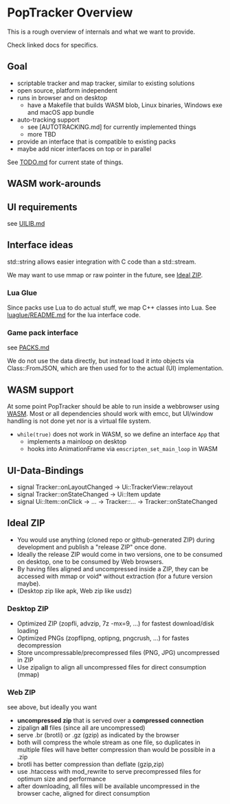 # PopTracker Overview

This is a rough overview of internals and what we want to provide.

Check linked docs for specifics.

## Goal
- scriptable tracker and map tracker, similar to existing solutions
- open source, platform independent 
- runs in browser and on desktop
  - have a Makefile that builds WASM blob, Linux binaries, Windows exe and macOS app bundle
- auto-tracking support
  - see [AUTOTRACKING.md] for currently implemented things
  - more TBD
- provide an interface that is compatible to existing packs
- maybe add nicer interfaces on top or in parallel

See [TODO.md](TODO.md) for current state of things.

## WASM work-arounds

## UI requirements
see [UILIB.md](UILIB.md)

## Interface ideas
std::string allows easier integration with C code than a std::stream.

We may want to use mmap or raw pointer in the future, see [Ideal ZIP](#ideal-zip).

### Lua Glue
Since packs use Lua to do actual stuff, we map C++ classes into Lua.
See [luaglue/README.md](https://github.com/black-sliver/luaglue/blob/main/README.md) for the lua interface code.

### Game pack interface
see [PACKS.md](PACKS.md)

We do not use the data directly, but instead load it into objects via
Class::FromJSON, which are then used for to the actual (UI) implementation.

## WASM support
At some point PopTracker should be able to run inside a webbrowser using
[WASM](https://en.wikipedia.org/wiki/WebAssembly).
Most or all dependencies should work with emcc, but UI/window handling is not done yet nor is a virtual file system.

- `while(true)` does not work in WASM, so we define an interface `App` that
  - implements a mainloop on desktop
  - hooks into AnimationFrame via `emscripten_set_main_loop` in WASM

## UI-Data-Bindings
- signal Tracker::onLayoutChanged -> Ui::TrackerView::relayout
- signal Tracker::onStateChanged -> Ui::Item update
- signal Ui::Item::onClick -> ... -> Tracker::... -> Tracker::onStateChanged

## Ideal ZIP
- You would use anything (cloned repo or github-generated ZIP) during development and publish a "release ZIP" once done.
- Ideally the release ZIP would come in two versions, one to be consumed on desktop, one to be consumed by Web browsers.
- By having files aligned and uncompressed inside a ZIP, they can be accessed with mmap or void* without extraction (for a future version maybe).
- (Desktop zip like apk, Web zip like usdz)

### Desktop ZIP
- Optimized ZIP (zopfli, advzip, 7z -mx=9, ...) for fastest download/disk loading
- Optimized PNGs (zopflipng, optipng, pngcrush, ...) for fastes decompression
- Store uncompressable/precompressed files (PNG, JPG) uncompressed in ZIP
- Use zipalign to align all uncompressed files for direct consumption (mmap)

### Web ZIP
see above, but ideally you want
- **uncompressed zip** that is served over a **compressed connection**
- zipalign **all** files (since all are uncompressed)
- serve .br (brotli) or .gz (gzip) as indicated by the browser
- both will compress the whole stream as one file, so duplicates in multiple files will have better compression than would be possible in a .zip
- brotli has better compression than deflate (gzip,zip)
- use .htaccess with mod_rewrite to serve precompressed files for optimum size and performance
- after downloading, all files will be available uncompressed in the browser cache, aligned for direct consumption

